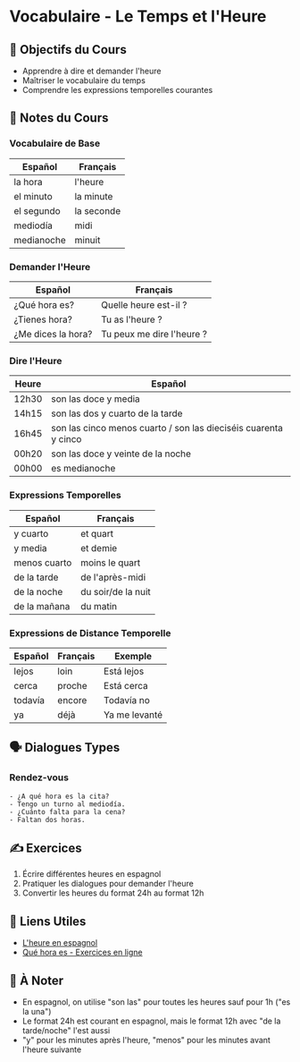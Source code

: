 # Vocabulaire - Le Temps et l'Heure

## 🎯 Objectifs du Cours
- Apprendre à dire et demander l'heure
- Maîtriser le vocabulaire du temps
- Comprendre les expressions temporelles courantes

## 📝 Notes du Cours

### Vocabulaire de Base
| Español | Français |
|---------|----------|
| la hora | l'heure |
| el minuto | la minute |
| el segundo | la seconde |
| mediodía | midi |
| medianoche | minuit |

### Demander l'Heure
| Español | Français |
|---------|----------|
| ¿Qué hora es? | Quelle heure est-il ? |
| ¿Tienes hora? | Tu as l'heure ? |
| ¿Me dices la hora? | Tu peux me dire l'heure ? |

### Dire l'Heure
| Heure | Español |
|-------|----------|
| 12h30 | son las doce y media |
| 14h15 | son las dos y cuarto de la tarde |
| 16h45 | son las cinco menos cuarto / son las dieciséis cuarenta y cinco |
| 00h20 | son las doce y veinte de la noche |
| 00h00 | es medianoche |

### Expressions Temporelles
| Español | Français |
|---------|----------|
| y cuarto | et quart |
| y media | et demie |
| menos cuarto | moins le quart |
| de la tarde | de l'après-midi |
| de la noche | du soir/de la nuit |
| de la mañana | du matin |

### Expressions de Distance Temporelle
| Español | Français | Exemple |
|---------|----------|----------|
| lejos | loin | Está lejos |
| cerca | proche | Está cerca |
| todavía | encore | Todavía no |
| ya | déjà | Ya me levanté |

## 🗣️ Dialogues Types

### Rendez-vous
```español
- ¿A qué hora es la cita?
- Tengo un turno al mediodía.
- ¿Cuánto falta para la cena?
- Faltan dos horas.
```

## ✍️ Exercices
1. Écrire différentes heures en espagnol
2. Pratiquer les dialogues pour demander l'heure
3. Convertir les heures du format 24h au format 12h

## 📌 Liens Utiles
- [L'heure en espagnol](https://www.espagnol-cours.fr/l-heure-en-espagnol)
- [Qué hora es - Exercices en ligne](https://www.liveworksheets.com/l-heure-en-espagnol)

## 📝 À Noter
- En espagnol, on utilise "son las" pour toutes les heures sauf pour 1h ("es la una")
- Le format 24h est courant en espagnol, mais le format 12h avec "de la tarde/noche" l'est aussi
- "y" pour les minutes après l'heure, "menos" pour les minutes avant l'heure suivante
